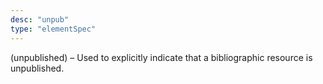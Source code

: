 ```yaml
---
desc: "unpub"
type: "elementSpec"
---
```


(unpublished) – Used to explicitly indicate that a bibliographic resource is
unpublished.